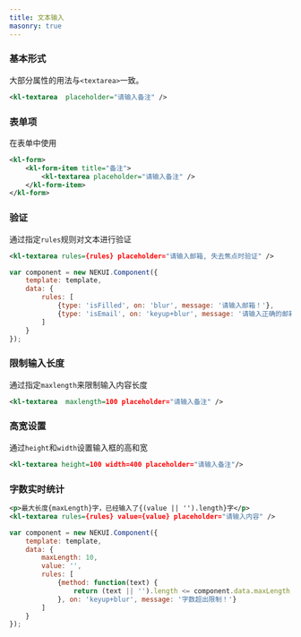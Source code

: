 ```yaml
---
title: 文本输入
masonry: true
---
```


<!-- demo_start -->
### 基本形式

大部分属性的用法与`<textarea>`一致。

<div class="m-example"></div>

```xml
<kl-textarea  placeholder="请输入备注" />
```
<!-- demo_end -->

<!-- demo_start -->
### 表单项

在表单中使用

<div class="m-example"></div>

```xml
<kl-form>
    <kl-form-item title="备注">
        <kl-textarea placeholder="请输入备注" />
    </kl-form-item>
</kl-form>
```
<!-- demo_end -->

<!-- demo_start -->
### 验证
通过指定`rules`规则对文本进行验证
<div class="m-example"></div>

```xml
<kl-textarea rules={rules} placeholder="请输入邮箱, 失去焦点时验证" />
```

```javascript
var component = new NEKUI.Component({
    template: template,
    data: {
        rules: [
            {type: 'isFilled', on: 'blur', message: '请输入邮箱！'},
            {type: 'isEmail', on: 'keyup+blur', message: '请输入正确的邮箱！'}
        ]
    }
});
```
<!-- demo_end -->

<!-- demo_start -->
### 限制输入长度
通过指定`maxlength`来限制输入内容长度
<div class="m-example"></div>

```xml
<kl-textarea  maxlength=100 placeholder="请输入备注" />
```
<!-- demo_end -->

<!-- demo_start -->
### 高宽设置
通过`height`和`width`设置输入框的高和宽
<div class="m-example"></div>

```xml
<kl-textarea height=100 width=400 placeholder="请输入备注"/>
```
<!-- demo_end -->

<!-- demo_start -->
### 字数实时统计
<div class="m-example"></div>

```xml
<p>最大长度{maxLength}字，已经输入了{(value || '').length}字</p>
<kl-textarea rules={rules} value={value} placeholder="请输入内容" />

```

```javascript
var component = new NEKUI.Component({
    template: template,
    data: {
        maxLength: 10,
        value: '',
        rules: [
            {method: function(text) {
                return (text || '').length <= component.data.maxLength;
            }, on: 'keyup+blur', message: '字数超出限制！'}
        ]
    }
});
```
<!-- demo_end -->
